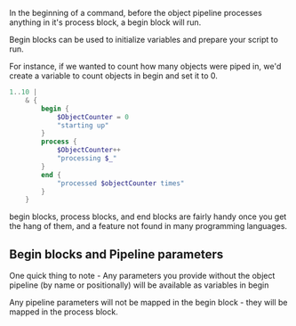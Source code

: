 In the beginning of a command, before the object pipeline processes anything in it's process block, a begin block will run.

Begin blocks can be used to initialize variables and prepare your script to run.

For instance, if we wanted to count how many objects were piped in,
we'd create a variable to count objects in begin and set it to 0.

~~~PowerShell
1..10 | 
    & {
        begin {
            $ObjectCounter = 0
            "starting up"
        }
        process {
            $ObjectCounter++
            "processing $_"
        }
        end {
            "processed $objectCounter times"
        }
    }
~~~

begin blocks, process blocks, and end blocks are fairly handy once you get the hang of them, and a feature not found in many programming languages.

## Begin blocks and Pipeline parameters

One quick thing to note - Any parameters you provide without the object pipeline (by name or positionally) will be available as variables in begin

Any pipeline parameters will not be mapped in the begin block - they will be mapped in the process block.
